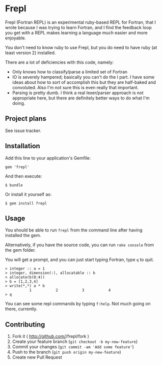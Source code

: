 # Frepl

Frepl (Fortran REPL) is an experimental ruby-based REPL for Fortran,
that I wrote because I was trying to learn Fortran, and I find the feedback
loop you get with a REPL makes learning a language much easier and more
enjoyable.

You don't need to know ruby to use Frepl, but you do need to have ruby (at least version 2)
installed.

There are a lot of deficiencies with this code, namely:

* Only knows how to classify/parse a limited set of Fortran
* IO is severely hampered; basically you can't do the I part.
I have some ideas about how to sort of accomplish this but
they are half-baked and convoluted. Also I'm not sure this is
even really that important.
* Parsing is pretty dumb. I think a real lexer/parser approach is not 
appropriate here, but there are definitely better ways to do what I'm doing.

## Project plans

See issue tracker.

## Installation

Add this line to your application's Gemfile:

    gem 'frepl'

And then execute:

    $ bundle

Or install it yourself as:

    $ gem install frepl

## Usage

You should be able to run `frepl` from the command line after having installed the gem.

Alternatively, if you have the source code, you can run `rake console` from the gem folder.

You will get a prompt, and you can just start typing Fortran, type `q` to quit.

```
> integer :: a = 1
> integer, dimension(:), allocatable :: b
> allocate(b(0:4))
> b = [1,2,3,4]
> write(*,*) a * b
           1           2           3           4
> q
```

You can see some repl commands by typing `f:help`. Not much going on there, currently.

## Contributing

1. Fork it ( http://github.com/<my-github-username>/frepl/fork )
2. Create your feature branch (`git checkout -b my-new-feature`)
3. Commit your changes (`git commit -am 'Add some feature'`)
4. Push to the branch (`git push origin my-new-feature`)
5. Create new Pull Request
